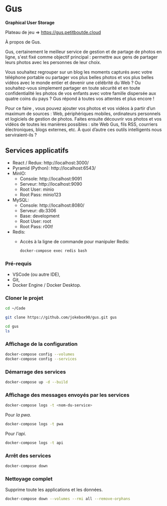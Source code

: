 # Gus

**Graphical User Storage**

Plateau de jeu => https://gus.petitboutde.cloud

À propos de Gus.

Gus, certainement le meilleur service de gestion et de partage de photos en ligne, s'est fixé comme objectif principal : permettre aux gens de partager leurs photos avec les personnes de leur choix.

Vous souhaitez regrouper sur un blog les moments capturés avec votre téléphone portable ou partager vos plus belles photos et vos plus belles vidéos avec le monde entier et devenir une célébrité du Web ? Ou souhaitez-vous simplement partager en toute sécurité et en toute confidentialité les photos de vos enfants avec votre famille dispersée aux quatre coins du pays ? Gus répond à toutes vos attentes et plus encore !

Pour ce faire , vous pouvez ajouter vos photos et vos vidéos à partir d’un maximum de sources : Web, périphériques mobiles, ordinateurs personnels et logiciels de gestion de photos. Faites ensuite découvrir vos photos et vos vidéos de toutes les manières possibles : site Web Gus, fils RSS, courriers électroniques, blogs externes, etc. À quoi d’autre ces outils intelligents nous serviraient-ils ?

## Services applicatifs

* React / Redux: http://localhost:3000/
* Pyramid (Python): http://localhost:6543/
* MinIO:
  * Console: http://localhost:9091
  * Serveur: http://localhost:9090
  * Root User: minio
  * Root Pass: minio123
* MySQL:
  * Console: http://localhost:8080/
  * Serveur: db:3306
  * Base: development
  * Root User: root
  * Root Pass: r00t!
* Redis:
  * Accès à la ligne de commande pour manipuler Redis:

    ```bash
    docker-compose exec redis bash
    ```


### Pré-requis

- VSCode (ou autre IDE),
- Git,
- Docker Engine / Docker Desktop.

### Cloner le projet

```bash
cd ~/Code

git clone https://github.com/jokebox90/gus.git gus

cd gus
ls
```

### Affichage de la configuration

```bash
docker-compose config --volumes
docker-compose config --services
```

### Démarrage des services

```bash
docker-compose up -d --build
```

### Affichage des messages envoyés par les services

```bash
docker-compose logs -t <nom-du-service>
```

Pour _la pwa_.

```bash
docker-compose logs -t pwa
```

Pour _l'api_.

```bash
docker-compose logs -t api
```

### Arrêt des services

```bash
docker-compose down
```

### Nettoyage complet

Supprime toute les applications et les données.

```bash
docker-compose down --volumes --rmi all --remove-orphans
```
